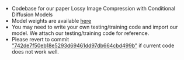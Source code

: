 - Codebase for our paper Lossy Image Compression with Conditional Diffusion Models
- Model weights are available [here](https://drive.google.com/drive/folders/197Wl5cwjaCvrEvggMcyNeHOSxq2rDZ1F?usp=sharing)
- You may need to write your own testing/training code and import our model. We attach our testing/training code for reference.
- Please revert to commit ["742de7f50eb18e5293d69461dd97db664cbd499b"](https://github.com/buggyyang/CDC_compression/commit/742de7f50eb18e5293d69461dd97db664cbd499b) if current code does not work well.
